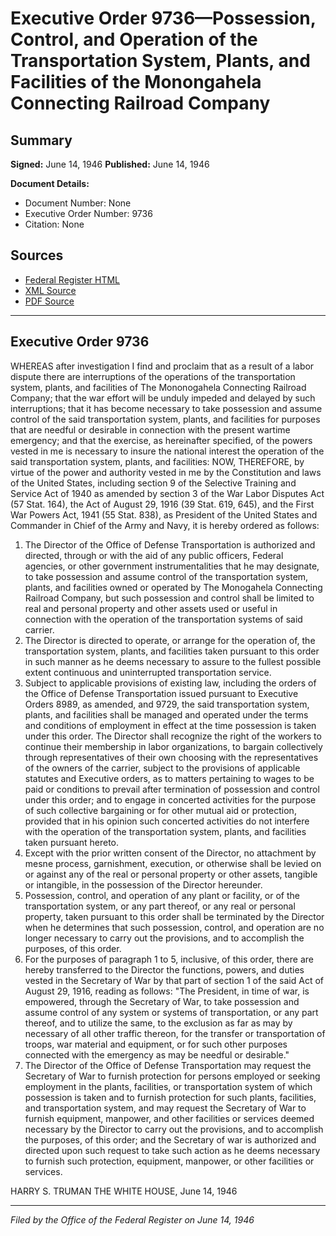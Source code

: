 # Executive Order 9736—Possession, Control, and Operation of the Transportation System, Plants, and Facilities of the Monongahela Connecting Railroad Company

## Summary

**Signed:** June 14, 1946
**Published:** June 14, 1946

**Document Details:**
- Document Number: None
- Executive Order Number: 9736
- Citation: None

## Sources
- [Federal Register HTML](https://www.presidency.ucsb.edu/documents/executive-order-9736-possession-control-and-operation-the-transportation-system-plants-and)
- [XML Source](None)
- [PDF Source](None)

---

## Executive Order 9736

WHEREAS after investigation I find and proclaim that as a result of a labor dispute there are interruptions of the operations of the transportation system, plants, and facilities of The Mononogahela Connecting Railroad Company; that the war effort will be unduly impeded and delayed by such interruptions; that it has become necessary to take possession and assume control of the said transportation system, plants, and facilities for purposes that are needful or desirable in connection with the present wartime emergency; and that the exercise, as hereinafter specified, of the powers vested in me is necessary to insure the national interest the operation of the said transportation system, plants, and facilities:
NOW, THEREFORE, by virtue of the power and authority vested in me by the Constitution and laws of the United States, including section 9 of the Selective Training and Service Act of 1940 as amended by section 3 of the War Labor Disputes Act (57 Stat. 164), the Act of August 29, 1916 (39 Stat. 619, 645), and the First War Powers Act, 1941 (55 Stat. 838), as President of the United States and Commander in Chief of the Army and Navy, it is hereby ordered as follows:
1. The Director of the Office of Defense Transportation is authorized and directed, through or with the aid of any public officers, Federal agencies, or other government instrumentalities that he may designate, to take possession and assume control of the transportation system, plants, and facilities owned or operated by The Monogahela Connecting Railroad Company, but such possession and control shall be limited to real and personal property and other assets used or useful in connection with the operation of the transportation systems of said carrier.
2. The Director is directed to operate, or arrange for the operation of, the transportation system, plants, and facilities taken pursuant to this order in such manner as he deems necessary to assure to the fullest possible extent continuous and uninterrupted transportation service.
3. Subject to applicable provisions of existing law, including the orders of the Office of Defense Transportation issued pursuant to Executive Orders 8989, as amended, and 9729, the said transportation system, plants, and facilities shall be managed and operated under the terms and conditions of employment in effect at the time possession is taken under this order. The Director shall recognize the right of the workers to continue their membership in labor organizations, to bargain collectively through representatives of their own choosing with the representatives of the owners of the carrier, subject to the provisions of applicable statutes and Executive orders, as to matters pertaining to wages to be paid or conditions to prevail after termination of possession and control under this order; and to engage in concerted activities for the purpose of such collective bargaining or for other mutual aid or protection, provided that in his opinion such concerted activities do not interfere with the operation of the transportation system, plants, and facilities taken pursuant hereto.
4. Except with the prior written consent of the Director, no attachment by mesne process, garnishment, execution, or otherwise shall be levied on or against any of the real or personal property or other assets, tangible or intangible, in the possession of the Director hereunder.
5. Possession, control, and operation of any plant or facility, or of the transportation system, or any part thereof, or any real or personal property, taken pursuant to this order shall be terminated by the Director when he determines that such possession, control, and operation are no longer necessary to carry out the provisions, and to accomplish the purposes, of this order.
6. For the purposes of paragraph 1 to 5, inclusive, of this order, there are hereby transferred to the Director the functions, powers, and duties vested in the Secretary of War by that part of section 1 of the said Act of August 29, 1916, reading as follows:
"The President, in time of war, is empowered, through the Secretary of War, to take possession and assume control of any system or systems of transportation, or any part thereof, and to utilize the same, to the exclusion as far as may by necessary of all other traffic thereon, for the transfer or transportation of troops, war material and equipment, or for such other purposes connected with the emergency as may be needful or desirable."
7. The Director of the Office of Defense Transportation may request the Secretary of War to furnish protection for persons employed or seeking employment in the plants, facilities, or transportation system of which possession is taken and to furnish protection for such plants, facilities, and transportation system, and may request the Secretary of War to furnish equipment, manpower, and other facilities or services deemed necessary by the Director to carry out the provisions, and to accomplish the purposes, of this order; and the Secretary of war is authorized and directed upon such request to take such action as he deems necessary to furnish such protection, equipment, manpower, or other facilities or services.

HARRY S. TRUMAN
THE WHITE HOUSE,
June 14, 1946

---

*Filed by the Office of the Federal Register on June 14, 1946*

